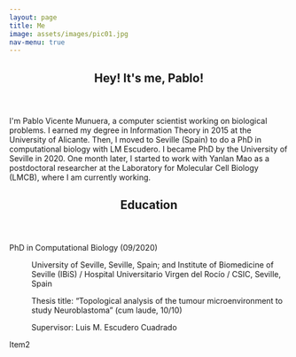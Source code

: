 ```yaml
---
layout: page
title: Me
image: assets/images/pic01.jpg
nav-menu: true
---
```


<!-- Main -->
<div id="main" class="alt">
	<!-- One -->
	<section id="one">
		<div class="inner">
			<header class="major">
				<h1>Hey! It's me, Pablo!</h1>
			</header>
			<!-- Content -->
			<p><span class="image left 50%"><img src="{% link assets/images/Me_2.jpg %}" alt="" /></span>I'm Pablo Vicente Munuera, a computer scientist working on biological problems. I earned my degree in Information Theory in 2015 at the University of Alicante. Then, I moved to Seville (Spain) to do a PhD in computational biology with LM Escudero. I became PhD by the University of Seville in 2020. One month later, I started to work with Yanlan Mao as a postdoctoral researcher at the Laboratory for Molecular Cell Biology (LMCB), where I am currently working.</p>
		</div>
	</section>
	<section id="two">
		<header class="major">
			<h2>Education</h2>
		</header>
		<dl>
			<dt>PhD in Computational Biology (09/2020)</dt>
			<dd>
				<p>University of Seville, Seville, Spain; and Institute of Biomedicine of Seville (IBiS) / Hospital Universitario Virgen del Rocío / CSIC, Seville, Spain </p>
				<p>Thesis title: “Topological analysis of the tumour microenvironment to study Neuroblastoma” (cum laude, 10/10) </p>
				<p>Supervisor: Luis M. Escudero Cuadrado</p>
			</dd>
			<dt>Item2</dt>
			<dd>
	</section>
</div>
